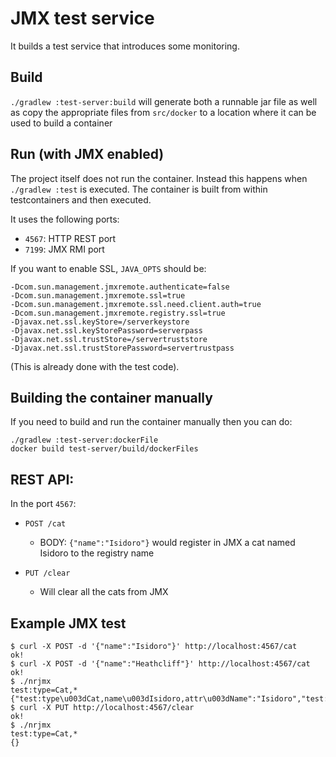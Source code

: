 # JMX test service

It builds a test service that introduces some monitoring.

## Build

`./gradlew :test-server:build` will generate both a runnable jar file as well as copy the appropriate files
from `src/docker` to a location where it can be used to build a container

## Run (with JMX enabled)

The project itself does not run the container. 
Instead this happens when `./gradlew :test` is executed. 
The container is built from within testcontainers and then executed.

It uses the following ports:

* `4567`: HTTP REST port
* `7199`: JMX RMI port

If you want to enable SSL, `JAVA_OPTS` should be:

```
-Dcom.sun.management.jmxremote.authenticate=false
-Dcom.sun.management.jmxremote.ssl=true
-Dcom.sun.management.jmxremote.ssl.need.client.auth=true 
-Dcom.sun.management.jmxremote.registry.ssl=true 
-Djavax.net.ssl.keyStore=/serverkeystore 
-Djavax.net.ssl.keyStorePassword=serverpass 
-Djavax.net.ssl.trustStore=/servertruststore 
-Djavax.net.ssl.trustStorePassword=servertrustpass
```

(This is already done with the test code).

## Building the container manually

If you need to build and run the container manually then you can do:

```
./gradlew :test-server:dockerFile
docker build test-server/build/dockerFiles
```
## REST API:

In the port `4567`:

* `POST /cat`
    * BODY: `{"name":"Isidoro"}` would register in JMX a cat named Isidoro to the registry name

* `PUT /clear`
    * Will clear all the cats from JMX

## Example JMX test

```
$ curl -X POST -d '{"name":"Isidoro"}' http://localhost:4567/cat
ok!
$ curl -X POST -d '{"name":"Heathcliff"}' http://localhost:4567/cat
ok!
$ ./nrjmx
test:type=Cat,*
{"test:type\u003dCat,name\u003dIsidoro,attr\u003dName":"Isidoro","test:type\u003dCat,name\u003dHeathcliff,attr\u003dName":"Heathcliff"}
$ curl -X PUT http://localhost:4567/clear
ok!
$ ./nrjmx
test:type=Cat,*
{}
```

    
